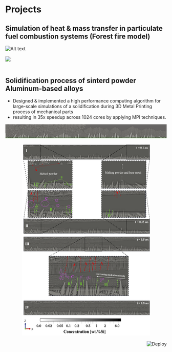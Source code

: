 <h1>Projects</h1>

 <h2>Simulation of heat & mass transfer in particulate fuel combustion systems (Forest fire model)</h2>


![ Alt text](stock_combust_anim.gif) [](stock_combust_anim.gif)

<img align="center" src="stock_combust_anim.gif">
<br><br>

<h2>Solidification process of sinterd powder Aluminum-based alloys</h2>
<ul>
   <li>Designed & implemented a high performance computing algorithm for large-scale simulations of a solidification during 3D Metal Printing process of mechanical parts</li>
   <li>resulting in 35x speedup across 1024 cores by applying MPI techniques.</li>
</ul>

![ Alt text](Solidifcation.gif) [](Solidifcation.gif)

<p align="center">
  <img src="./cover_photo.png" width="400" height="600"/>
</p>

<a href="https://heroku.com/deploy">
  <img  align="right"  src="https://www.herokucdn.com/deploy/button.svg" alt="Deploy">
</a>
